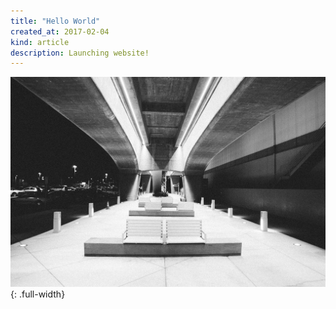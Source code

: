 ```yaml
---
title: "Hello World"
created_at: 2017-02-04
kind: article
description: Launching website!
---
```


![pic](pic.jpg)
{: .full-width}
